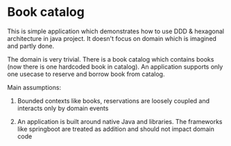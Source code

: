 # Book catalog

This is simple application which demonstrates how to use DDD & hexagonal architecture in
java project. It doesn't focus on domain which is imagined and partly done.

The domain is very trivial. There is a book catalog which contains books (now there is one hardcoded book in catalog).
An application supports only one usecase to reserve and borrow book from catalog.

Main assumptions:

1. Bounded contexts like books, reservations are loosely coupled and interacts only by domain events

2. An application is built around native Java and libraries. The frameworks like springboot are
   treated as addition and should not impact domain code
